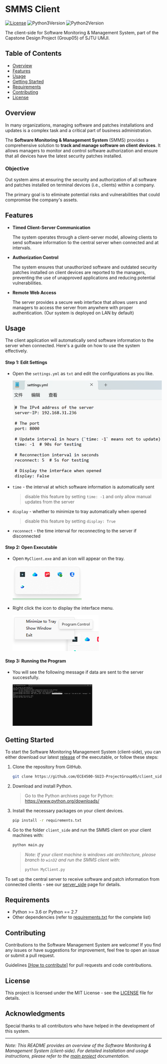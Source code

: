 # SMMS Client

[![License](https://img.shields.io/badge/license-MIT-blue.svg)](https://opensource.org/licenses/MIT) ![Python3Version](https://img.shields.io/badge/python-%3E%3D3.6-green) ![Python2Version](https://img.shields.io/badge/python-2.7-green) 

The client-side for Software Monitoring & Management System, part of the Capstone Design Project (Group05) of SJTU UMJI.

## Table of Contents

- [Overview](#overview) 
- [Features](#features) 
- [Usage](#usage) 
- [Getting Started](#getting-started) 
- [Requirements](#requirements)
- [Contributing](#contributing) 
- [License](#license) 

## Overview

In many organizations, managing software and patches installations and updates is a complex task and a critical part of business administration.

The **Software Monitoring & Management System** (SMMS) provides a comprehensive solution to **track and manage software on client devices**. It allows managers to monitor and control software authorization and ensure that all devices have the latest security patches installed.

### Objective

Out system aims at ensuring the security and authorization of all software and patches installed on terminal devices (i.e., clients) within a company. 

The primary goal is to eliminate potential risks and vulnerabilities that could compromise the company's assets.

## Features

- **Timed Client-Server Communication**

  The system operates through a client-server model, allowing clients to send software information to the central server when connected and at intervals.

- **Authorization Control**

  The system ensures that unauthorized software and outdated security patches installed on client devices are reported to the managers, preventing the use of unapproved applications and reducing potential vulnerabilities.

- **Remote Web Access**

  The server provides a secure web interface that allows users and managers to access the server from anywhere with proper authentication. (Our system is deployed on LAN by default)

## Usage

The client application will automatically send software information to the server when connected. Here's a guide on how to use the system effectively.

#### Step 1: Edit Settings

- Open the `settings.yml` as `txt` and edit the configurations as you like.

  <img src="PIC/image-20230726170346953.png" alt="image-20230726170346953" style="zoom: 50%;" /> 

- `time` - the interval at which software information is automatically sent

  > disable this feature by setting `time: -1` and only allow manual updates from the server

- `display` - whether to minimize to tray automatically when opened

  > disable this feature by setting `display: True` 

- `reconnect` - the time interval for reconnecting to the server if disconnected

#### Step 2: Open Executable

- Open `MyClient.exe` and an icon will appear on the tray.

  <img src="PIC/image-20230726170204223.png" alt="image-20230726170204223" style="zoom: 50%;" /> 

- Right click the icon to display the interface menu.

  <img src="PIC/image-20230726170237725.png" alt="image-20230726170237725" style="zoom: 50%;" /> 

#### Step 3: Running the Program

- You will see the following message if data are sent to the server successfully.

  <img src="PIC/image-20230726170435327.png" alt="image-20230726170435327" style="zoom: 25%;" /> 

## Getting Started

To start the Software Monitoring Management System (client-side), you can either download our latest [release](https://github.com/ECE4500-SU23-ProjectGroup05/client_side/releases) of the executable, or follow these steps:

1. Clone the repository from GitHub.

   ```bash
   git clone https://github.com/ECE4500-SU23-ProjectGroup05/client_side.git
   ```

2. Download and install Python.

   > Go to the Python archives page for Python: https://www.python.org/downloads/

3. Install the necessary packages on your client devices.

   ```bash
   pip install -r requirements.txt
   ```

4. Go to the folder `client_side` and run the SMMS client on your client machines with:

   ```bash
   python main.py
   ```
   > *Note: If your client machine is windows `x86` architecture, please branch to `win32` and run the SMMS client with:*
   >
   > ```python
   > python MyClient.py
   > ```

To set up the central server to receive software and patch information from connected clients - see our [server_side](https://github.com/ECE4500-SU23-ProjectGroup05/server_side) page for details.

## Requirements

- Python >= 3.6 or Python == 2.7
- Other dependencies (refer to [requirements.txt](./requirements.txt) for the complete list)

## Contributing

Contributions to the Software Management System are welcome! If you find any issues or have suggestions for improvement, feel free to open an issue or submit a pull request.

Guidelines [[How to contribute]](./guidelines/contributions.md) for pull requests and code contributions.

## License

This project is licensed under the MIT License - see the [LICENSE](./LICENSE) file for details.

## Acknowledgments

Special thanks to all contributors who have helped in the development of this system.

---

*Note: This README provides an overview of the Software Monitoring & Management System (client-side). For detailed installation and usage instructions, please refer to the [main project](https://github.com/ECE4500-SU23-ProjectGroup05/Software-Management-System) documentation.*


